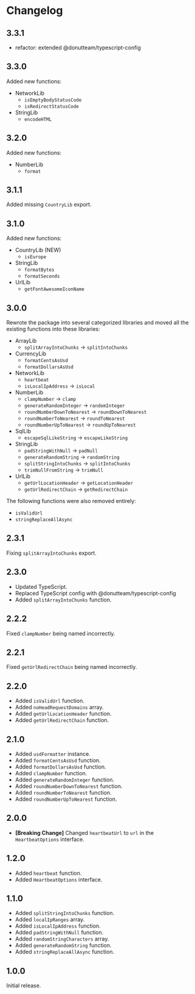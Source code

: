 # Changelog
## 3.3.1

* refactor: extended @donutteam/typescript-config

## 3.3.0
Added new functions:

* NetworkLib
	* `isEmptyBodyStatusCode`
	* `isRedirectStatusCode`
* StringLib
	* `encodeHTML`

## 3.2.0
Added new functions:

* NumberLib
	* `format`

## 3.1.1
Added missing `CountryLib` export.

## 3.1.0
Added new functions:

* CountryLib (NEW)
	* `isEurope`
* StringLib
	* `formatBytes`
	* `formatSeconds`
* UrlLib
	* `getFontAwesomeIconName`


## 3.0.0
Rewrote the package into several categorized libraries and moved all the existing functions into these libraries:

* ArrayLib
	* `splitArrayIntoChunks` -> `splitIntoChunks`
* CurrencyLib
	* `formatCentsAsUsd`
	* `formatDollarsAsUsd`
* NetworkLib
	* `heartbeat`
	* `isLocalIpAddress` -> `isLocal`
* NumberLib
	* `clampNumber` -> `clamp`
	* `generateRandomInteger` -> `randomInteger`
	* `roundNumberDownToNearest` -> `roundDownToNearest`
	* `roundNumberToNearest` -> `roundToNearest`
	* `roundNumberUpToNearest` -> `roundUpToNearest`
* SqlLib
	* `escapeSqlLikeString` -> `escapeLikeString`
* StringLib
	* `padStringWithNull` -> `padNull`
	* `generateRandomString` -> `randomString`
	* `splitStringIntoChunks` -> `splitIntoChunks`
	* `trimNullFromString` -> `trimNull`
* UrlLib
	* `getUrlLocationHeader` -> `getLocationHeader`
	* `getUrlRedirectChain` -> `getRedirectChain`

The following functions were also removed entirely:

* `isValidUrl`
* `stringReplaceAllAsync`

## 2.3.1
Fixing `splitArrayIntoChunks` export.

## 2.3.0

* Updated TypeScript.
* Replaced TypeScript config with @donutteam/typescript-config
* Added `splitArrayIntoChunks` function.

## 2.2.2
Fixed `clampNumber` being named incorrectly.

## 2.2.1
Fixed `getUrlRedirectChain` being named incorrectly.

## 2.2.0

* Added `isValidUrl` function.
* Added `noHeadRequestDomains` array.
* Added `getUrlLocationHeader` function.
* Added `getUrlRedirectChain` function.

## 2.1.0

* Added `usdFormatter` instance.
* Added `formatCentsAsUsd` function.
* Added `formatDollarsAsUsd` function.
* Added `clampNumber` function.
* Added `generateRandomInteger` function.
* Added `roundNumberDownToNearest` function.
* Added `roundNumberToNearest` function.
* Added `roundNumberUpToNearest` function.

## 2.0.0

* **[Breaking Change]** Changed `heartbeatUrl` to `url` in the `HeartbeatOptions` interface.

## 1.2.0

* Added `heartbeat` function.
* Added `HeartbeatOptions` interface.

## 1.1.0

* Added `splitStringIntoChunks` function.
* Added `localIpRanges` array.
* Added `isLocalIpAddress` function.
* Added `padStringWithNull` function.
* Added `randomStringCharacters` array.
* Added `generateRandomString` function.
* Added `stringReplaceAllAsync` function.

## 1.0.0
Initial release.